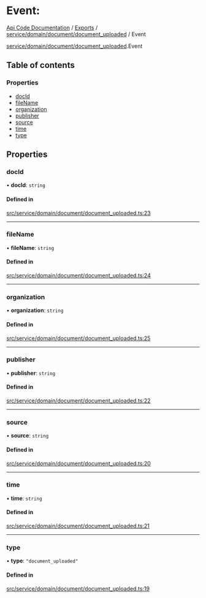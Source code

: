 # Event: 
 
[Api Code Documentation](../README.md) / [Exports](../modules.md) / [service/domain/document/document\_uploaded](../modules/service_domain_document_document_uploaded.md) / Event

[service/domain/document/document\_uploaded](../modules/service_domain_document_document_uploaded.md).Event

## Table of contents

### Properties

- [docId](service_domain_document_document_uploaded.Event.md#docid)
- [fileName](service_domain_document_document_uploaded.Event.md#filename)
- [organization](service_domain_document_document_uploaded.Event.md#organization)
- [publisher](service_domain_document_document_uploaded.Event.md#publisher)
- [source](service_domain_document_document_uploaded.Event.md#source)
- [time](service_domain_document_document_uploaded.Event.md#time)
- [type](service_domain_document_document_uploaded.Event.md#type)

## Properties

### docId

• **docId**: `string`

#### Defined in

[src/service/domain/document/document_uploaded.ts:23](https://github.com/openkfw/TruBudget/blob/90402cb/api/src/service/domain/document/document_uploaded.ts#L23)

___

### fileName

• **fileName**: `string`

#### Defined in

[src/service/domain/document/document_uploaded.ts:24](https://github.com/openkfw/TruBudget/blob/90402cb/api/src/service/domain/document/document_uploaded.ts#L24)

___

### organization

• **organization**: `string`

#### Defined in

[src/service/domain/document/document_uploaded.ts:25](https://github.com/openkfw/TruBudget/blob/90402cb/api/src/service/domain/document/document_uploaded.ts#L25)

___

### publisher

• **publisher**: `string`

#### Defined in

[src/service/domain/document/document_uploaded.ts:22](https://github.com/openkfw/TruBudget/blob/90402cb/api/src/service/domain/document/document_uploaded.ts#L22)

___

### source

• **source**: `string`

#### Defined in

[src/service/domain/document/document_uploaded.ts:20](https://github.com/openkfw/TruBudget/blob/90402cb/api/src/service/domain/document/document_uploaded.ts#L20)

___

### time

• **time**: `string`

#### Defined in

[src/service/domain/document/document_uploaded.ts:21](https://github.com/openkfw/TruBudget/blob/90402cb/api/src/service/domain/document/document_uploaded.ts#L21)

___

### type

• **type**: ``"document_uploaded"``

#### Defined in

[src/service/domain/document/document_uploaded.ts:19](https://github.com/openkfw/TruBudget/blob/90402cb/api/src/service/domain/document/document_uploaded.ts#L19)

